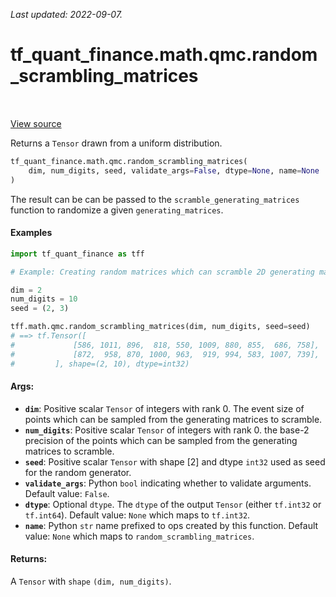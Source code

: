 <!--
This file is generated by a tool. Do not edit directly.
For open-source contributions the docs will be updated automatically.
-->

*Last updated: 2022-09-07.*

<div itemscope itemtype="http://developers.google.com/ReferenceObject">
<meta itemprop="name" content="tf_quant_finance.math.qmc.random_scrambling_matrices" />
<meta itemprop="path" content="Stable" />
</div>

# tf_quant_finance.math.qmc.random_scrambling_matrices

<!-- Insert buttons and diff -->

<table class="tfo-notebook-buttons tfo-api" align="left">
</table>

<a target="_blank" href="https://github.com/google/tf-quant-finance/blob/master/tf_quant_finance/math/qmc/digital_net.py">View source</a>



Returns a `Tensor` drawn from a uniform distribution.

```python
tf_quant_finance.math.qmc.random_scrambling_matrices(
    dim, num_digits, seed, validate_args=False, dtype=None, name=None
)
```



<!-- Placeholder for "Used in" -->

The result can be can be passed to the `scramble_generating_matrices` function
to randomize a given `generating_matrices`.

#### Examples

```python
import tf_quant_finance as tff

# Example: Creating random matrices which can scramble 2D generating matrices.

dim = 2
num_digits = 10
seed = (2, 3)

tff.math.qmc.random_scrambling_matrices(dim, num_digits, seed=seed)
# ==> tf.Tensor([
#             [586, 1011, 896,  818, 550, 1009, 880, 855,  686, 758],
#             [872,  958, 870, 1000, 963,  919, 994, 583, 1007, 739],
#         ], shape=(2, 10), dtype=int32)
```

#### Args:


* <b>`dim`</b>: Positive scalar `Tensor` of integers with rank 0. The event size of
  points which can be sampled from the generating matrices to scramble.
* <b>`num_digits`</b>: Positive scalar `Tensor` of integers with rank 0. the base-2
  precision of the points which can be sampled from the generating matrices
  to scramble.
* <b>`seed`</b>: Positive scalar `Tensor` with shape [2] and dtype `int32` used as seed
  for the random generator.
* <b>`validate_args`</b>: Python `bool` indicating whether to validate arguments.
  Default value: `False`.
* <b>`dtype`</b>: Optional `dtype`. The `dtype` of the output `Tensor` (either
  `tf.int32` or `tf.int64`).
  Default value: `None` which maps to `tf.int32`.
* <b>`name`</b>: Python `str` name prefixed to ops created by this function.
  Default value: `None` which maps to `random_scrambling_matrices`.


#### Returns:

A `Tensor` with `shape` `(dim, num_digits)`.

